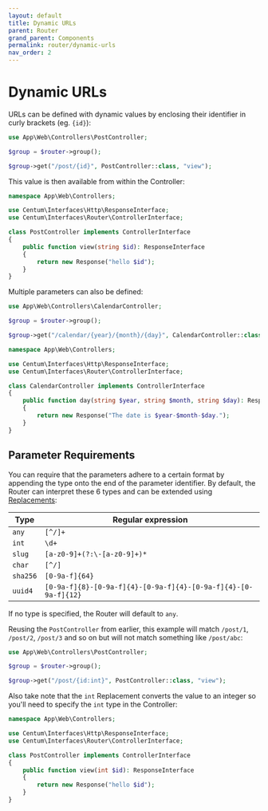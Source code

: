 ```yaml
---
layout: default
title: Dynamic URLs
parent: Router
grand_parent: Components
permalink: router/dynamic-urls
nav_order: 2
---
```




# Dynamic URLs

URLs can be defined with dynamic values by enclosing their identifier in curly brackets (eg. `{id}`):

```php
use App\Web\Controllers\PostController;

$group = $router->group();

$group->get("/post/{id}", PostController::class, "view");
```

This value is then available from within the Controller:

```php
namespace App\Web\Controllers;

use Centum\Interfaces\Http\ResponseInterface;
use Centum\Interfaces\Router\ControllerInterface;

class PostController implements ControllerInterface
{
    public function view(string $id): ResponseInterface
    {
        return new Response("hello $id");
    }
}
```

Multiple parameters can also be defined:

```php
use App\Web\Controllers\CalendarController;

$group = $router->group();

$group->get("/calendar/{year}/{month}/{day}", CalendarController::class, "day");
```

```php
namespace App\Web\Controllers;

use Centum\Interfaces\Http\ResponseInterface;
use Centum\Interfaces\Router\ControllerInterface;

class CalendarController implements ControllerInterface
{
    public function day(string $year, string $month, string $day): ResponseInterface
    {
        return new Response("The date is $year-$month-$day.");
    }
}
```



## Parameter Requirements

You can require that the parameters adhere to a certain format by appending the type onto the end of the parameter identifier.
By default, the Router can interpret these 6 types and can be extended using [Replacements](replacements.md):

| Type     | Regular expression                                             |
| -------- | -------------------------------------------------------------- |
| `any`    | `[^/]+`                                                        |
| `int`    | `\d+`                                                          |
| `slug`   | `[a-z0-9]+(?:\-[a-z0-9]+)*`                                    |
| `char`   | `[^/]`                                                         |
| `sha256` | `[0-9a-f]{64}`                                                 |
| `uuid4`  | `[0-9a-f]{8}-[0-9a-f]{4}-[0-9a-f]{4}-[0-9a-f]{4}-[0-9a-f]{12}` |

If no type is specified, the Router will default to `any`.

Reusing the `PostController` from earlier, this example will match `/post/1`, `/post/2`, `/post/3` and so on but will not match something like `/post/abc`:

```php
use App\Web\Controllers\PostController;

$group = $router->group();

$group->get("/post/{id:int}", PostController::class, "view");
```

Also take note that the `int` Replacement converts the value to an integer so you'll need to specify the `int` type in the Controller:

```php
namespace App\Web\Controllers;

use Centum\Interfaces\Http\ResponseInterface;
use Centum\Interfaces\Router\ControllerInterface;

class PostController implements ControllerInterface
{
    public function view(int $id): ResponseInterface
    {
        return new Response("hello $id");
    }
}
```
